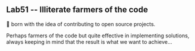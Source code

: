 ## Lab51 -- Illiterate farmers of the code

🙋‍ born with the idea of contributing to open source projects.

Perhaps farmers of the code but quite effective in implementing solutions, always keeping in mind that the result is what we want to achieve... 

<!--

**Here are some ideas to get you started:**

♀️ A short introduction - what is your organization all about?
🌈 Contribution guidelines - how can the community get involved?
👩‍💻 Useful resources - where can the community find your docs? Is there anything else the community should know?
🍿 Fun facts - what does your team eat for breakfast?
🧙 Remember, you can do mighty things with the power of [Markdown](https://docs.github.com/github/writing-on-github/getting-started-with-writing-and-formatting-on-github/basic-writing-and-formatting-syntax)
-->
